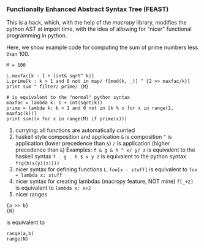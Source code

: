 ### Functionally Enhanced Abstract Syntax Tree (FEAST)

This is a hack, which, with the help of the *macropy*  library, modifies the python AST at import time, with the idea of allowing for "nicer" functional programming in python.

Here, we show example code for computing the sum of prime numbers less than 100.

    M = 100

    L.maxfac[k : 1 + (int& sqrt^ k)]
    L.prime[k : k > 1 and 0 not in map/ f[mod(k, _)] ^ {2 >> maxfac/k}]
    print sum ^ filter/ prime/ {M}
	
    # is equivalent to the "normal" python syntax
    maxfac = lambda k: 1 + int(sqrt(k))
    prime = lambda k: k > 1 and 0 not in [k % x for x in range(2, maxfac(k))]
    print sum((x for x in range(M) if prime(x)))

1. currying: all functions are automatically curried
2. haskell style composition and application
`&` is composition
`^` is application (lower precedence than `&`)
`/` is application (higher precedence than `&`)
Examples:
`f & g & h ^ x/ y/ z`
is equivalent to the haskell syntax
`f . g . h $ x y z`
is equivalent to the python syntax
`f(g(h(x(y)(z))))`
3. nicer syntax for defining functions
`L.foo[x : stuff]`
is equivalent to
`foo = lambda x: stuff`
4. nicer syntax for creating lambdas (macropy feature, NOT mine)
`f[_+2] `
is equivalent to
`lambda x: x+2`
5. nicer ranges
```
{a >> b}
{N}
```
is equivalent to
```
range(a,b)
range(N)
```
